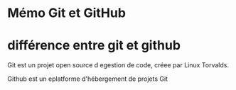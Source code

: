# Mémo Git et GitHub

# différence entre git et github

Git est un projet open source d egestion de code, créee par Linux Torvalds.

Github est un eplatforme  d'hébergement de projets Git